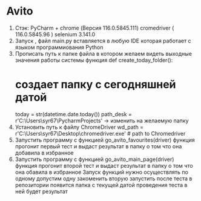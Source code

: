 # Avito
 1) Стэк:
    PyCharm + chrome (Версия 116.0.5845.111) cromedriver ( 116.0.5845.96 ) selenium 3.141.0
 2) Запуск , файл main.py вставляется в любую  IDE  которая работает с языком программиования Python
 3) Прописать путь к папке файла в котором желаем видеть выходные значения работы системы функция def create_today_folder():
    #     создает папку с сегодняшней датой
    today = str(datetime.date.today())
    path_desk = r'C:\Users\syr67\PycharmProjects' -> изменить на желаемую папку
4) Установить путь к файлу ChromeDriver  wd_path = r'C:\Users\syr67\Desktop\chromedriver.exe'  # path to Chromedriver
5)  Запустить программу с функцией go_avito_favourites(driver) функция прогонит первый тест и выдаст результат в папку о том что она добавила в избранное
6)  Запустить программу с функцией go_avito_main_page(driver) функция прогонит второй тест и выдаст результат в папку о том что она обавила в избранное
   Запуск функций нужно осуществлять по одному допустим одну закоменить вторую запустить  после теста в репозитории появится папка с  текущей датой проведения теста в ней будет результат 
   

    

